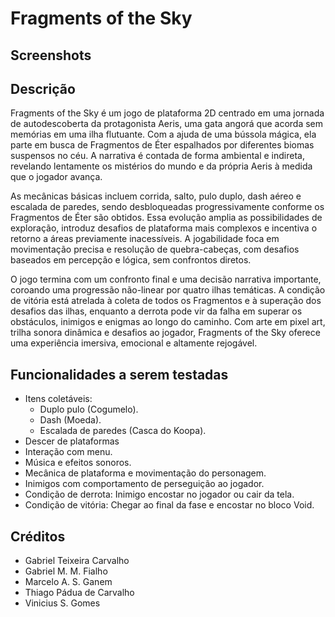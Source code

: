# Fragments of the Sky

## Screenshots

## Descrição

Fragments of the Sky é um jogo de plataforma 2D centrado em uma jornada de autodescoberta da protagonista Aeris, uma gata angorá que acorda sem memórias em uma ilha flutuante. Com a ajuda de uma bússola mágica, ela parte em busca de Fragmentos de Éter espalhados por diferentes biomas suspensos no céu. A narrativa é contada de forma ambiental e indireta, revelando lentamente os mistérios do mundo e da própria Aeris à medida que o jogador avança.

As mecânicas básicas incluem corrida, salto, pulo duplo, dash aéreo e escalada de paredes, sendo desbloqueadas progressivamente conforme os Fragmentos de Éter são obtidos. Essa evolução amplia as possibilidades de exploração, introduz desafios de plataforma mais complexos e incentiva o retorno a áreas previamente inacessíveis. A jogabilidade foca em movimentação precisa e resolução de quebra-cabeças, com desafios baseados em percepção e lógica, sem confrontos diretos.

O jogo termina com um confronto final e uma decisão narrativa importante, coroando uma progressão não-linear por quatro ilhas temáticas. A condição de vitória está atrelada à coleta de todos os Fragmentos e à superação dos desafios das ilhas, enquanto a derrota pode vir da falha em superar os obstáculos, inimigos e enigmas ao longo do caminho. Com arte em pixel art, trilha sonora dinâmica e desafios ao jogador, Fragments of the Sky oferece uma experiência imersiva, emocional e altamente rejogável.

## Funcionalidades a serem testadas
- Itens coletáveis:
  - Duplo pulo (Cogumelo).
  - Dash (Moeda).
  - Escalada de paredes (Casca do Koopa).
- Descer de plataformas
- Interação com menu.
- Música e efeitos sonoros.
- Mecânica de plataforma e movimentação do personagem.
- Inimigos com comportamento de perseguição ao jogador.
- Condição de derrota: Inimigo encostar no jogador ou cair da tela.
- Condição de vitória: Chegar ao final da fase e encostar no bloco Void.

## Créditos

- Gabriel Teixeira Carvalho
- Gabriel M. M. Fialho
- Marcelo A. S. Ganem
- Thiago Pádua de Carvalho
- Vinicius S. Gomes
